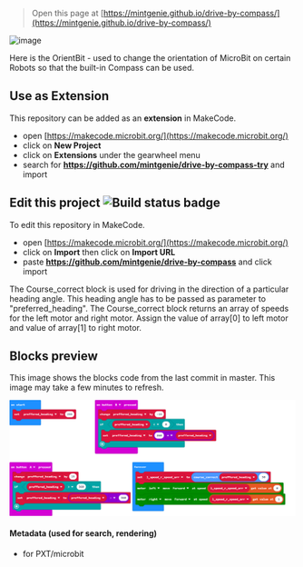 
> Open this page at [https://mintgenie.github.io/drive-by-compass/](https://mintgenie.github.io/drive-by-compass/)
 

![image](https://user-images.githubusercontent.com/66748747/110723615-9e328580-8214-11eb-8e94-2296814e6245.png)

Here is the OrientBit - used to change the orientation of MicroBit on certain Robots so that the built-in Compass can be used.

## Use as Extension

This repository can be added as an **extension** in MakeCode.

* open [https://makecode.microbit.org/](https://makecode.microbit.org/)
* click on **New Project**
* click on **Extensions** under the gearwheel menu
* search for **https://github.com/mintgenie/drive-by-compass-try** and import

## Edit this project ![Build status badge](https://github.com/mintgenie/drive-by-compass-try/workflows/MakeCode/badge.svg)

To edit this repository in MakeCode.

* open [https://makecode.microbit.org/](https://makecode.microbit.org/)
* click on **Import** then click on **Import URL**
* paste **https://github.com/mintgenie/drive-by-compass** and click import

The Course_correct block is used for driving in the direction of a particular heading angle.
This heading angle has to be passed as parameter to "preferred_heading".
The Course_correct block returns an array of speeds for the left motor and right motor.
Assign the value of array[0] to left motor and value of array[1] to right motor.

## Blocks preview

This image shows the blocks code from the last commit in master.
This image may take a few minutes to refresh.

![A rendered view of the blocks](https://github.com/mintgenie/drive-by-compass/raw/master/.github/makecode/blocks.png)

#### Metadata (used for search, rendering)

* for PXT/microbit
<script src="https://makecode.com/gh-pages-embed.js"></script><script>makeCodeRender("{{ site.makecode.home_url }}", "{{ site.github.owner_name }}/{{ site.github.repository_name }}");</script>
